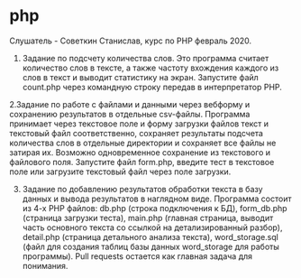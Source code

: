 # php
Слушатель - Советкин Станислав, курс по PHP февраль 2020.
1. Задание по подсчету количества слов.
Это программа считает количество слов в тексте, а также частоту вхождения каждого из слов в текст и выводит статистику на экран.
Запустите файл count.php через командную строку передав в интерпретатор PHP.

2.Задание по работе с файлами и данными через вебформу и сохранению результатов в отдельные csv-файлы.
Программа принимает через текстовое поле и форму загрузки файлов текст и текстовый файл соответственно, сохраняет результаты подсчета количества слов в отдельные директории и сохраняет все файлы не затирая их. Возможно одновременное сохранение из текстового и файлового поля. Запустите файл form.php, введите тест в текстовое поле или загрузите текстовый файл через поле загрузки.

3. Задание по добавлению результатов обработки текста в базу данных и вывода результатов в наглядном виде.
Программа состоит из 4-х PHP файлов:  db.php (строка подключения к БД), form_db.php (страница загрузки теста), main.php (главная страница, выводит часть основного текста со ссылкой на детализированный разбор), detail.php (страница детального анализа текста), word_storage.sql (файл для создания таблиц базы данных word_storage для работы программы). Pull requests остается как главная задача для понимания.
